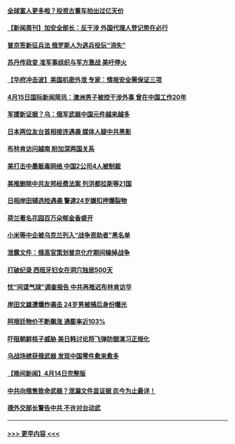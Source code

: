 #### [全球富人更多啦？投资古董车拍出过亿天价](../pages/prog202/a103691634.md?t=04160943) 
#### [【新闻周刊】加安全部长：反干涉 外国代理人登记势在必行](../pages/prog202/a103691665.md?t=04160943) 
#### [普京签新征兵法 俄罗斯人为逃兵役玩“消失”](../pages/prog202/a103691635.md?t=04160943) 
#### [苏丹传政变 准军事组织与军方激战 美吁停火](../pages/prog202/a103691633.md?t=04160943) 
#### [【华府冲击波】美国机密外泄 专家：情报安全需保证三项](../pages/prog202/a103691636.md?t=04160943) 
#### [4月15日国际新闻简讯：澳洲男子被控干涉外事 曾在中国工作20年](../pages/prog202/a103691632.md?t=04160943) 
#### [军援新证据？乌：俄军武器中国元件越来越多](../pages/prog202/a103691610.md?t=04160943) 
#### [日本两位友台首相接连遇袭 媒体人疑中共黑影](../pages/prog202/a103691601.md?t=04160943) 
#### [布林肯访问越南 盼加深两国关系](../pages/prog202/a103691500.md?t=04160943) 
#### [美打击中墨贩毒网络 中国2公司4人被制裁](../pages/prog202/a103691501.md?t=04160943) 
#### [美推删除中共友邦经费法案 列洪都拉斯等21国](../pages/prog202/a103691502.md?t=04160943) 
#### [日相岸田辅选险遇袭 警逮24岁嫌扣押爆裂物](../pages/prog202/a103691503.md?t=04160943) 
#### [荷兰著名花园百万朵郁金香盛开](../pages/prog202/a103691504.md?t=04160943) 
#### [小米等中企被乌克兰列入“战争资助者”黑名单](../pages/prog202/a103691481.md?t=04160943) 
#### [泄露文件：俄高官策划普京化疗期间输掉战争](../pages/prog202/a103691410.md?t=04160943) 
#### [打破纪录 西班牙妇女在洞穴独居500天](../pages/prog202/a103691413.md?t=04160943) 
#### [忧“间谍气球”调查报告 中共再推迟布林肯访华](../pages/prog202/a103691407.md?t=04160943) 
#### [岸田文雄遭爆炸袭击 24岁男被捕后身份曝光](../pages/prog202/a103691337.md?t=04160943) 
#### [阿根廷物价不断飙涨 通膨率近103%](../pages/prog202/a103691314.md?t=04160943) 
#### [吓阻朝鲜核子威胁 美日韩讨论将飞弹防御演习正规化](../pages/prog202/a103691296.md?t=04160943) 
#### [乌战场掳获俄武器 发现中国零件愈来愈多](../pages/prog202/a103691262.md?t=04160943) 
#### [【晚间新闻】4月14日完整版](../pages/prog202/a103691144.md?t=04160943) 
#### [中共向俄售致命武器？泄漏文件显证据 迄今为止最详！](../pages/prog202/a103691150.md?t=04160943) 
#### [德外交部长警告中共 不许对台动武](../pages/prog202/a103691151.md?t=04160943) 

----
#### [ >>> 更早内容 <<< ](../indexes/prog202-earlier.md)
